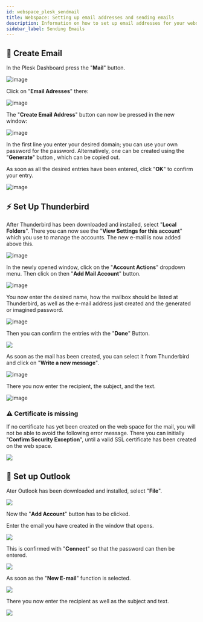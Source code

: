 ```yaml
---
id: webspace_plesk_sendmail
title: Webspace: Setting up email addresses and sending emails
description: Information on how to set up email addresses for your webspace from ZAP-Hosting to send and receive emails - ZAP-hosting.com documentation
sidebar_label: Sending Emails
---
```


## 📧 Create Email

In the Plesk Dashboard press the "**Mail**" button. 

![image](https://user-images.githubusercontent.com/13604413/159176526-5b41ebeb-adba-4a67-860f-95765d186a8e.png)

Click on "**Email Adresses**" there:

![image](https://user-images.githubusercontent.com/13604413/159176528-294b85a5-bbee-4ed3-bb90-8c67cb03043d.png)

The "**Create Email Address**" button can now be pressed in the new window:

![image](https://user-images.githubusercontent.com/13604413/159176534-76ca79d3-2a15-4537-a92d-b09bb1731e09.png)

In the first line you enter your desired domain; you can use your own password for the password.
Alternatively, one can be created using the "**Generate**" button , which can be copied out.

As soon as all the desired entries have been entered, click "**OK**" to confirm your entry.

![image](https://user-images.githubusercontent.com/13604413/159176540-00691706-f866-4930-bf42-beddd4c96fef.png)

## ⚡ Set Up Thunderbird

After Thunderbird has been downloaded and installed, select "**Local Folders**".
There you can now see the "**View Settings for this account**" which you use to manage the accounts. The new e-mail is now added above this.

![image](https://user-images.githubusercontent.com/13604413/159176547-57009470-7f2a-4804-be39-d8925fb53915.png)

In the newly opened window, click on the "**Account Actions**" dropdown menu.
Then click on then "**Add Mail Account**" button. 

![image](https://user-images.githubusercontent.com/13604413/159176550-05cf85c0-35e9-40f6-a281-dc5e349567fb.png)

You now enter the desired name, how the mailbox should be listed at Thunderbird, as well as the e-mail address just created and the generated or imagined password.

![image](https://user-images.githubusercontent.com/13604413/159176554-5ba91b4d-5726-4959-95be-a7949f5b29de.png)

Then you can confirm the entries with the "**Done**" Button.

![](https://screensaver01.zap-hosting.com/index.php/s/btPrsCHP8357jG9/preview)

As soon as the mail has been created, you can select it from Thunderbird and click on "**Write a new message**".

![image](https://user-images.githubusercontent.com/13604413/159176557-6c740e7f-1de5-4999-92d2-a93f8cbbe860.png)

There you now enter the recipient, the subject, and the text.

![image](https://user-images.githubusercontent.com/13604413/159176575-0fbf1122-57b0-4c93-8364-083f36b44fd1.png)

### ⚠️ Certificate is missing

If no certificate has yet been created on the web space for the mail, you will not be able to avoid the following error message.
There you can initially "**Confirm Security Exception**", until a valid SSL certificate has been created on the web space.

![](https://screensaver01.zap-hosting.com/index.php/s/3GLdResJW7KMYPj/preview)

## 📘 Set up Outlook

Ater Outlook has been downloaded and installed, select "**File**".

![](https://screensaver01.zap-hosting.com/index.php/s/3R9NkE3iQTTKJgW/preview)

Now the "**Add Account**" button has to be clicked.

Enter the email you have created in the window that opens.

![](https://screensaver01.zap-hosting.com/index.php/s/b7kbk6aHaMtRqxC/preview)

This is confirmed with "**Connect**" so that the password can then be entered.

![](https://screensaver01.zap-hosting.com/index.php/s/sZAgJgkBaRaRrm5/preview)

As soon as the "**New E-mail**" function is selected.

![](https://screensaver01.zap-hosting.com/index.php/s/TGwLJ8cRXwH8FEq/preview)

There you now enter the recipient as well as the subject and text.

![](https://screensaver01.zap-hosting.com/index.php/s/2Fi2BW7E2xajftF/preview)

